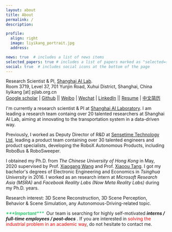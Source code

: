 ```yaml
---
layout: about
title: About
permalink: /
description: 

profile:
  align: right
  image: liyikang_portrait.jpg
  address:  

news: true  # includes a list of news items
selected_papers: true # includes a list of papers marked as "selected={true}"
social: true  # includes social icons at the bottom of the page
---
```


Research Scientist & PI, [Shanghai AI Lab](https://www.shlab.org.cn).<br>
Room 3719, Level 37, 701 Yunjin Road, Xuhui District, Shanghai, China<br>
liyikang [at] pjlab.org.cn<br>
[Google scholar](https://scholar.google.co.uk/citations?user=G9b6hpYAAAAJ) | [Github](https://github.com/yikang-li) || [Weibo](http://weibo.com/liyikang1129) | [Wechat](assets/img/liyikang_wechat.jpeg) | [LinkedIn](https://www.linkedin.com/in/yikang-li) || [Resume](assets/files/resume.pdf)  | [中文简历](assets/files/resume-zh_CN.pdf)

I'm currently a research scientist & PI at [Shanghai AI Laboratory](http://www.shlab.org.cn/).
I am leading a research team containg over 20 talented researchers at Shanghai AI Lab, aiming at innovating to the transportation system in a data-driven way.

Previously, I worked as Deputy Director of R&D at [Sensetime Technology Ltd](http://www.sensetime.com/), leading a product team containing over 30 talented engineers and product specialists, developing the RoboX Autonomous Products, including RoboBus & RoboSweeper. 

I obtained my Ph.D. from *The Chinese University of Hong Kong* in May, 2020 supervised by Prof. [Xiaogang Wang](http://www.ee.cuhk.edu.hk/~xgwang/) and Prof. [Xiaoou Tang](https://www.ie.cuhk.edu.hk/people/xotang.shtml). I got my bachelor's degrees of Electronic Engineering and Economics in *Tsinghua University* in 2016. I worked as an research intern at *Microsoft Research Asia (MSRA)* and *Facebook Reality Labs* *(Now Meta Reality Labs)* during my Ph.D. years. 

Research interest: 3D Scene Reconstruction, 3D Scene Perception, Behavior & Scene Simulation, any Autonomous-Driving-related topic. 

<i style="color: #2ecc6f"><b>\*\*\*Important\*\*\*&nbsp;</b></i>   Our team is searching for highly self-motivated ***interns / full-time employees / post-docs*** . If you are interested in <span style="color: red;">solving the industrial problem in an academic way</span>, do not hesitate to contact me. 



